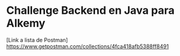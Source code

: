 # Challenge Backend en Java para Alkemy

[Link a lista de Postman] https://www.getpostman.com/collections/4fca418afb5388ff8491
